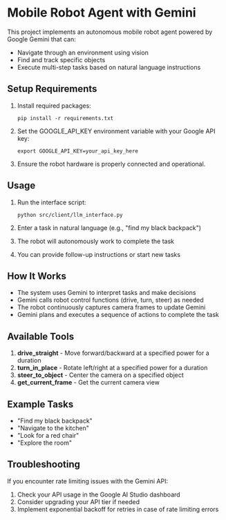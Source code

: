 # Mobile Robot Agent with Gemini

This project implements an autonomous mobile robot agent powered by Google Gemini that can:
- Navigate through an environment using vision
- Find and track specific objects
- Execute multi-step tasks based on natural language instructions

## Setup Requirements

1. Install required packages:
   ```
   pip install -r requirements.txt
   ```

2. Set the GOOGLE_API_KEY environment variable with your Google API key:
   ```
   export GOOGLE_API_KEY=your_api_key_here
   ```

3. Ensure the robot hardware is properly connected and operational.

## Usage

1. Run the interface script:
   ```
   python src/client/llm_interface.py
   ```

2. Enter a task in natural language (e.g., "find my black backpack")

3. The robot will autonomously work to complete the task

4. You can provide follow-up instructions or start new tasks

## How It Works

- The system uses Gemini to interpret tasks and make decisions
- Gemini calls robot control functions (drive, turn, steer) as needed
- The robot continuously captures camera frames to update Gemini
- Gemini plans and executes a sequence of actions to complete the task

## Available Tools

1. **drive_straight** - Move forward/backward at a specified power for a duration
2. **turn_in_place** - Rotate left/right at a specified power for a duration
3. **steer_to_object** - Center the camera on a specified object
4. **get_current_frame** - Get the current camera view

## Example Tasks

- "Find my black backpack"
- "Navigate to the kitchen"
- "Look for a red chair"
- "Explore the room"

## Troubleshooting

If you encounter rate limiting issues with the Gemini API:
1. Check your API usage in the Google AI Studio dashboard
2. Consider upgrading your API tier if needed
3. Implement exponential backoff for retries in case of rate limiting errors 